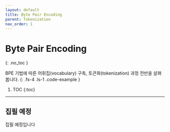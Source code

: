 ```yaml
---
layout: default
title: Byte Pair Encoding
parent: Tokenization
nav_order: 1
---
```


# Byte Pair Encoding
{: .no_toc }

BPE 기법에 따른 어휘집(vocabulary) 구축, 토큰화(tokenization) 과정 전반을 살펴봅니다.
{: .fs-4 .ls-1 .code-example }

1. TOC
{:toc}

---

## 집필 예정

집필 예정입니다

